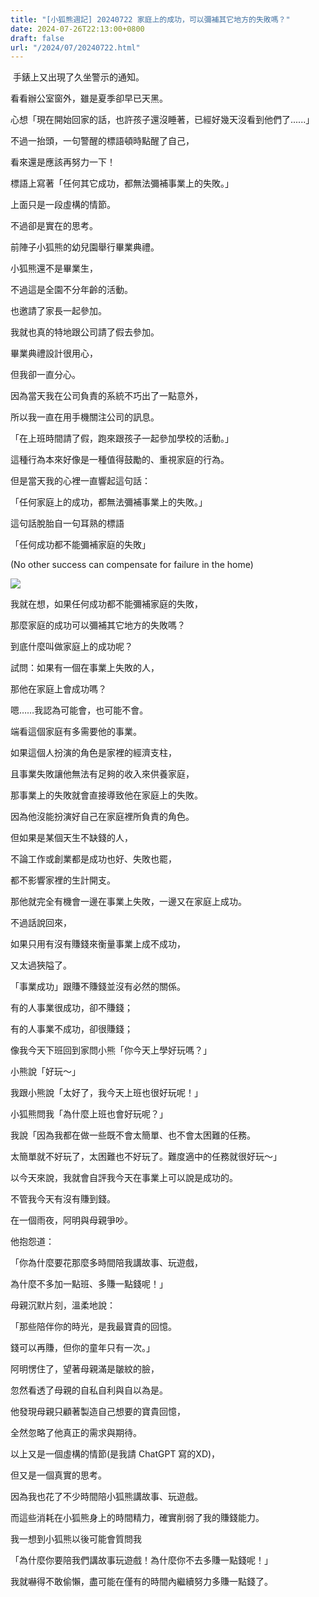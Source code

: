 ```yaml
---
title: "[小狐熊週記] 20240722 家庭上的成功，可以彌補其它地方的失敗嗎？"
date: 2024-07-26T22:13:00+0800
draft: false
url: "/2024/07/20240722.html"
---
```


 手錶上又出現了久坐警示的通知。

看看辦公室窗外，雖是夏季卻早已天黑。

心想「現在開始回家的話，也許孩子還沒睡著，已經好幾天沒看到他們了......」

不過一抬頭，一句警醒的標語頓時點醒了自己，

看來還是應該再努力一下！




標語上寫著「任何其它成功，都無法彌補事業上的失敗。」







上面只是一段虛構的情節。

不過卻是實在的思考。




前陣子小狐熊的幼兒園舉行畢業典禮。

小狐熊還不是畢業生，

不過這是全園不分年齡的活動。

也邀請了家長一起參加。

我就也真的特地跟公司請了假去參加。




畢業典禮設計很用心，

但我卻一直分心。

因為當天我在公司負責的系統不巧出了一點意外，

所以我一直在用手機關注公司的訊息。




「在上班時間請了假，跑來跟孩子一起參加學校的活動。」

這種行為本來好像是一種值得鼓勵的、重視家庭的行為。

但是當天我的心裡一直響起這句話：




「任何家庭上的成功，都無法彌補事業上的失敗。」




這句話脫胎自一句耳熟的標語

「任何成功都不能彌補家庭的失敗」

(No other success can compensate for failure in the home)



![]($https://blogger.googleusercontent.com/img/a/AVvXsEg8fPOJ1tgQcenYPv2AXvvO2rE9mkQw-HafGZTlQu9HDqXNwARw56J08YZT2Bff_qx4bZa20gc96X2pkqt-NDjUeOa8iFXtRTsXdTuTtq4RRFn_P7sjw9lp9coCV4XPM1dI_n8NUZOgsOX9aL1KrxhCKdRWQYUh39pML_RlNzWaxCqaPhIfPBw-YTqWN2E)






我就在想，如果任何成功都不能彌補家庭的失敗，

那麼家庭的成功可以彌補其它地方的失敗嗎？




到底什麼叫做家庭上的成功呢？




試問：如果有一個在事業上失敗的人，

那他在家庭上會成功嗎？




嗯……我認為可能會，也可能不會。

端看這個家庭有多需要他的事業。




如果這個人扮演的角色是家裡的經濟支柱，

且事業失敗讓他無法有足夠的收入來供養家庭，

那事業上的失敗就會直接導致他在家庭上的失敗。

因為他沒能扮演好自己在家庭裡所負責的角色。




但如果是某個天生不缺錢的人，

不論工作或創業都是成功也好、失敗也罷，

都不影響家裡的生計開支。

那他就完全有機會一邊在事業上失敗，一邊又在家庭上成功。




不過話說回來，

如果只用有沒有賺錢來衡量事業上成不成功，

又太過狹隘了。




「事業成功」跟賺不賺錢並沒有必然的關係。




有的人事業很成功，卻不賺錢；

有的人事業不成功，卻很賺錢；




像我今天下班回到家問小熊「你今天上學好玩嗎？」

小熊說「好玩～」

我跟小熊說「太好了，我今天上班也很好玩呢！」




小狐熊問我「為什麼上班也會好玩呢？」

我說「因為我都在做一些既不會太簡單、也不會太困難的任務。

太簡單就不好玩了，太困難也不好玩了。難度適中的任務就很好玩～」




以今天來說，我就會自評我今天在事業上可以說是成功的。

不管我今天有沒有賺到錢。







在一個雨夜，阿明與母親爭吵。

他抱怨道：

「你為什麼要花那麼多時間陪我講故事、玩遊戲，

為什麼不多加一點班、多賺一點錢呢！」




母親沉默片刻，溫柔地說：

「那些陪伴你的時光，是我最寶貴的回憶。

錢可以再賺，但你的童年只有一次。」




阿明愣住了，望著母親滿是皺紋的臉，

忽然看透了母親的自私自利與自以為是。

他發現母親只顧著製造自己想要的寶貴回憶，

全然忽略了他真正的需求與期待。




以上又是一個虛構的情節(是我請 ChatGPT 寫的XD)，

但又是一個真實的思考。




因為我也花了不少時間陪小狐熊講故事、玩遊戲。

而這些消耗在小狐熊身上的時間精力，確實削弱了我的賺錢能力。




我一想到小狐熊以後可能會質問我

「為什麼你要陪我們講故事玩遊戲！為什麼你不去多賺一點錢呢！」

我就嚇得不敢偷懶，盡可能在僅有的時間內繼續努力多賺一點錢了。


